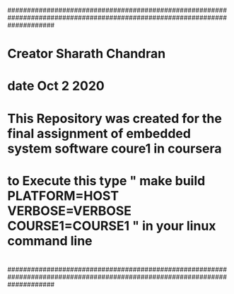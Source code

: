 ############################################################################################################################
#	Creator Sharath Chandran												#
#	date Oct 2 2020													#
#																#
#	This Repository was created for the final assignment of embedded system software coure1 in coursera			#
#	to Execute this type  " make build PLATFORM=HOST VERBOSE=VERBOSE COURSE1=COURSE1 " in your linux command line	#
#																#
############################################################################################################################	
